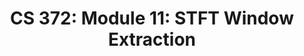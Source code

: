 ---
layout: exercise
language: "pyodide"
permalink: "Module11/Exercise1"
title: "CS 372: Module 11: STFT Window Extraction"
excerpt: "CS 372: Module 11: STFT Window Extraction"
canvasasmtid: "219611"
canvaspoints: "1.5"
canvashalftries: 5

info:
  comments: "true"
  prev: "./Video1"
  next: "./Video2"
  points: 1.5
  instructions: "<p>The purpose of this exercise is to get you to hone in on the key step of extracting a window from a signal given a window length and a hop length.  This was part of the <code>specgram</code> method on the previous page, but I can't emphasize it enough, so let's try it again (see if you can do it without looking).</p>"
  packages: "numpy"
  goals:
      - To implement STFT window functions
    
processor:  
  correctfeedback: "Correct!!" 
  incorrectfeedback: "Try again"
  submitformlink: false

  correctcheck: |
    pyodide.globals.get("res") == "50,51,52,53,54,55,56,57,58,59:160,161,162,163,164,165,166,167,168,169"
  incorrectchecks:
    - incorrectcheck: |
        false
      feedback: "Try again.  It looks like you haven't filled in the audio yet." 

files:
  - filename: "student.py"
    name: driver
    ismain: false
    isreadonly: false
    isvisible: true
    code: | 
        import numpy as np
        def get_window(x, win, hop, j):
            """
            Return the audio in the jth window
            Ex) First window (j = 0) x[0:win]
            Ex) Second window (j = 1) x[hop:hop+win]
            Ex) Third window (j = 2) x[2hop:2hop+win]
            
            Parameters
            ----------
            x: ndarray(N)
              Audio samples
            win: int
              Window length
            hop: int
              Hop length
            j: int 
              Window index
            """
            return x # TODO: This is a dummy value



  - filename: "main.py"
    ismain: true
    name: main
    isreadonly: true
    isvisible: true
    code: |
        x = np.arange(1024)
        win = 10
        hop = 5
        x1 = get_window(x, win, hop, 10)
        x1 = ",".join([str(f) for f in x1])
        x2 = get_window(x, win, hop, 32)
        x2 = ",".join([str(f) for f in x2])
        res = "{}:{}".format(x1, x2)
        
openFilesOnLoad: ["main.py", "student.py"]
---